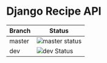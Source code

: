 # Django Recipe API

| Branch | Status                                                                              |
|--------|-------------------------------------------------------------------------------------|
| master | ![master status](https://travis-ci.org/U09Kane/django-recipe-api.svg?branch=master) |
| dev    | ![dev Status](https://travis-ci.org/U09Kane/django-recipe-api.svg?branch=dev)       |